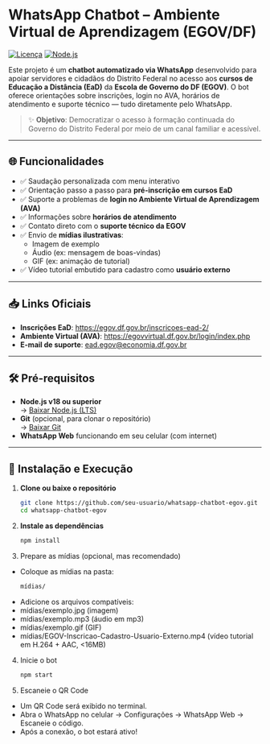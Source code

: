 # WhatsApp Chatbot – Ambiente Virtual de Aprendizagem (EGOV/DF)

[![Licença](https://img.shields.io/badge/Licença-Apache%202.0-blue.svg)](LICENSE)
[![Node.js](https://img.shields.io/badge/Node.js-18%2B-green)](https://nodejs.org/)

Este projeto é um **chatbot automatizado via WhatsApp** desenvolvido para apoiar servidores e cidadãos do Distrito Federal no acesso aos **cursos de Educação a Distância (EaD)** da **Escola de Governo do DF (EGOV)**. O bot oferece orientações sobre inscrições, login no AVA, horários de atendimento e suporte técnico — tudo diretamente pelo WhatsApp.

> ✨ **Objetivo**: Democratizar o acesso à formação continuada do Governo do Distrito Federal por meio de um canal familiar e acessível.

---

## 🌐 Funcionalidades

- ✅ Saudação personalizada com menu interativo  
- ✅ Orientação passo a passo para **pré-inscrição em cursos EaD**  
- ✅ Suporte a problemas de **login no Ambiente Virtual de Aprendizagem (AVA)**  
- ✅ Informações sobre **horários de atendimento**  
- ✅ Contato direto com o **suporte técnico da EGOV**  
- ✅ Envio de **mídias ilustrativas**:  
  - Imagem de exemplo  
  - Áudio (ex: mensagem de boas-vindas)  
  - GIF (ex: animação de tutorial)  
- ✅ Vídeo tutorial embutido para cadastro como **usuário externo**

---

## 📥 Links Oficiais

- **Inscrições EaD**: https://egov.df.gov.br/inscricoes-ead-2/  
- **Ambiente Virtual (AVA)**: https://egovvirtual.df.gov.br/login/index.php  
- **E-mail de suporte**: ead.egov@economia.df.gov.br

---

## 🛠️ Pré-requisitos

- **Node.js v18 ou superior**  
  → [Baixar Node.js (LTS)](https://nodejs.org/)
- **Git** (opcional, para clonar o repositório)  
  → [Baixar Git](https://git-scm.com/)
- **WhatsApp Web** funcionando em seu celular (com internet)

---

## 🚀 Instalação e Execução

1. **Clone ou baixe o repositório**
   ```bash
   git clone https://github.com/seu-usuario/whatsapp-chatbot-egov.git
   cd whatsapp-chatbot-egov
   ```

2. **Instale as dependências**
    ```bash
    npm install
    ```

3. Prepare as mídias (opcional, mas recomendado)
- Coloque as mídias na pasta:
    ```bash
    mídias/
    ```
- Adicione os arquivos compatíveis:
- mídias/exemplo.jpg (imagem)
- mídias/exemplo.mp3 (áudio em mp3)
- mídias/exemplo.gif (GIF)
- mídias/EGOV-Inscricao-Cadastro-Usuario-Externo.mp4 (vídeo tutorial em H.264 + AAC, <16MB)

4. Inicie o bot
    ```bash
    npm start
    ```

5. Escaneie o QR Code
- Um QR Code será exibido no terminal.
- Abra o WhatsApp no celular -> Configurações -> WhatsApp Web -> Escaneie o código.
- Após a conexão, o bot estará ativo!